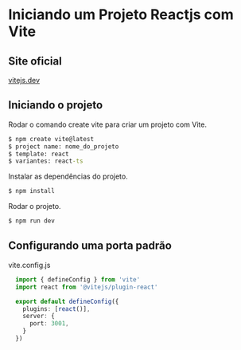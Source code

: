 # Iniciando um Projeto Reactjs com Vite

## Site oficial

[vitejs.dev](https://vitejs.dev/)

## Iniciando o projeto

Rodar o comando create vite para criar um projeto com Vite.
```cmd
$ npm create vite@latest
$ project name: nome_do_projeto
$ template: react
$ variantes: react-ts
```

Instalar as dependências do projeto.
 ```cmd
$ npm install  
 ```

Rodar o projeto.
```cmd
$ npm run dev
```

## Configurando uma porta padrão

vite.config.js
```ts
  import { defineConfig } from 'vite'
  import react from '@vitejs/plugin-react'

  export default defineConfig({
    plugins: [react()],
    server: {
      port: 3001,
    }
  })
```